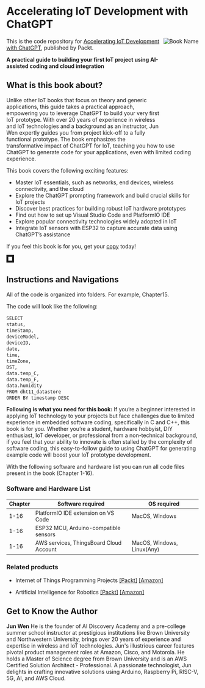 # Accelerating IoT Development with ChatGPT

<a href="https://www.packtpub.com/en-us/product/accelerating-iot-development-with-chatgpt-9781835461624"><img src="https://m.media-amazon.com/images/I/816TaPRdFQL._SY425_.jpg" alt="Book Name" height="256px" align="right"></a>

This is the code repository for [Accelerating IoT Development with ChatGPT](https://www.packtpub.com/en-us/product/accelerating-iot-development-with-chatgpt-9781835461624), published by Packt.

**A practical guide to building your first IoT project using AI-assisted coding and cloud integration**

## What is this book about?
Unlike other IoT books that focus on theory and generic applications, this guide takes a practical approach, empowering you to leverage ChatGPT to build your very first IoT prototype. With over 20 years of experience in wireless and IoT technologies and a background as an instructor, Jun Wen expertly guides you from project kick-off to a fully functional prototype.
The book emphasizes the transformative impact of ChatGPT for IoT, teaching you how to use ChatGPT to generate code for your applications, even with limited coding experience.

This book covers the following exciting features: 
* Master IoT essentials, such as networks, end devices, wireless connectivity, and the cloud
* Explore the ChatGPT prompting framework and build crucial skills for IoT projects
* Discover best practices for building robust IoT hardware prototypes
* Find out how to set up Visual Studio Code and PlatformIO IDE
* Explore popular connectivity technologies widely adopted in IoT
* Integrate IoT sensors with ESP32 to capture accurate data using ChatGPT’s assistance

If you feel this book is for you, get your [copy](https://www.amazon.com/Accelerating-IoT-Development-ChatGPT-innovation-ebook/dp/B0D8KXKXQS/) today!

<a href="https://www.packtpub.com/?utm_source=github&utm_medium=banner&utm_campaign=GitHubBanner"><img src="https://raw.githubusercontent.com/PacktPublishing/GitHub/master/GitHub.png" alt="https://www.packtpub.com/" border="5" /></a>

## Instructions and Navigations
All of the code is organized into folders. For example, Chapter15.

The code will look like the following:
```
SELECT
status,
timeStamp,
deviceModel,
deviceID,
date,
time,
timeZone,
DST,
data.temp_C,
data.temp_F,
data.humidity
FROM dht11_datastore
ORDER BY timestamp DESC

```

**Following is what you need for this book:**
If you’re a beginner interested in applying IoT technology to your projects but face challenges due to limited experience in embedded software coding, specifically in C and C++, this book is for you. Whether you’re a student, hardware hobbyist, DIY enthusiast, IoT developer, or professional from a non-technical background, if you feel that your ability to innovate is often stalled by the complexity of software coding, this easy-to-follow guide to using ChatGPT for generating example code will boost your IoT prototype development.

With the following software and hardware list you can run all code files present in the book (Chapter 1-16).

### Software and Hardware List

| Chapter  | Software required                                         | OS required                        |
| -------- | ----------------------------------------------------------| -----------------------------------|
| 1-16     | PlatformIO IDE extension on VS Code                       | MacOS, Windows                     |
| 1-16     | ESP32 MCU, Arduino-compatible sensors                     |                                    |
| 1-16     | AWS services, ThingsBoard Cloud Account                   | MacOS, Windows, Linux(Any)         |



### Related products <Other books you may enjoy>
* Internet of Things Programming Projects [[Packt]](https://www.packtpub.com/en-us/product/internet-of-things-programming-projects-9781835082959) [[Amazon]](https://www.amazon.com/Internet-Things-Programming-Projects-Raspberry/dp/1835082955)

* Artificial Intelligence for Robotics [[Packt]](https://www.packtpub.com/en-us/product/artificial-intelligence-for-robotics-9781805129592) [[Amazon]](https://www.amazon.com/Artificial-Intelligence-Robotics-intelligent-techniques/dp/1805129597)

## Get to Know the Author
**Jun Wen**
He is the founder of AI Discovery Academy and a pre-college summer school instructor at prestigious institutions like Brown University and Northwestern University, brings over 20 years of experience and expertise in wireless and IoT technologies. Jun's illustrious career features pivotal product management roles at Amazon, Cisco, and Motorola. He holds a Master of Science degree from Brown University and is an AWS Certified Solution Architect - Professional. A passionate technologist, Jun delights in crafting innovative solutions using Arduino, Raspberry Pi, RISC-V, 5G, AI, and AWS Cloud.
